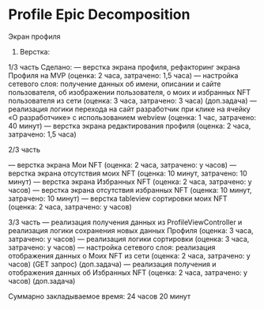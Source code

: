 #  Profile Epic Decomposition

Экран профиля
1. Верстка:

1/3 часть 
Сделано:
— верстка экрана профиля, рефакторинг экрана Профиля на MVP (оценка: 2 часа, затрачено: 1,5 часа)
— настройка сетевого слоя: получение данных об имени, описании и сайте пользователя, об изображении пользователя, о моих и избранных NFT пользователя из сети (оценка: 3 часа, затрачено: 3 часа) (доп.задача)
— реализация логики перехода на сайт разработчик  при клике на ячейку «О разработчике» с использованием webview (оценка: 1 час, затрачено: 40 минут)
— верстка экрана редактирования профиля (оценка: 2 часа, затрачено: 1,5 часа)

2/3 часть

— верстка экрана Мои NFT (оценка: 2 часа, затрачено: y часов)
— верстка экрана отсутствия моих NFT (оценка: 10 минут, затрачено: 10 минут) 
— верстка экрана Избранных NFT (оценка: 2 часа, затрачено: y часов) 
— верстка экрана отсутствия избранных NFT (оценка: 10 минут, затрачено: 10 минут) 
— верстка tableview сортировки моих NFT (оценка: 2 часа, затрачено: y часов)  

3/3 часть
— реализация получения данных из ProfileViewController и реализация логики сохранения новых данных Профиля (оценка: 3 часа, затрачено: y часов) 
— реализация логики сортировки (оценка: 3 часа, затрачено: y часов)
— настройка сетевого слоя: реализация отображения данных о Моих NFT из сети (оценка: 2 часа, затрачено: y часов) (GET запрос) (доп.задача) 
— реализация получения и отображения данных об Избранных NFT (оценка: 2 часа, затрачено: y часов) (доп.задача)
 
Суммарно закладываемое время: 24 часов 20 минут 
